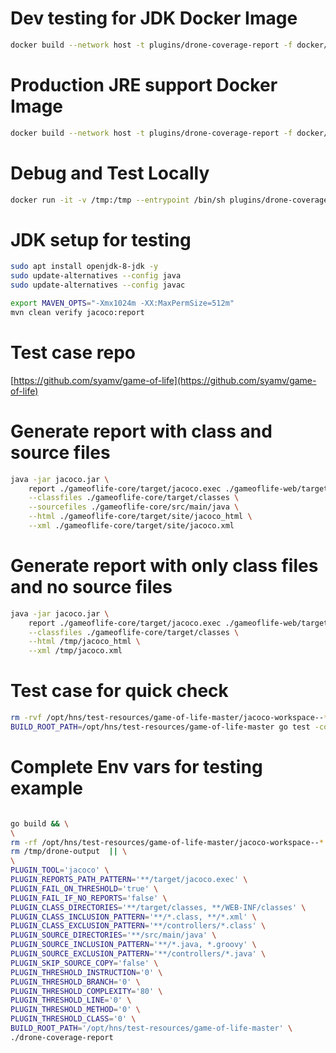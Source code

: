 # Dev testing for JDK Docker Image

```bash
docker build --network host -t plugins/drone-coverage-report -f docker/Dockerfile.DevTest.Amd64 .
```

# Production JRE support Docker Image

```bash
docker build --network host -t plugins/drone-coverage-report -f docker/Dockerfile .
```

# Debug and Test Locally

```bash
docker run -it -v /tmp:/tmp --entrypoint /bin/sh plugins/drone-coverage-report
```

# JDK setup for testing

```bash
sudo apt install openjdk-8-jdk -y
sudo update-alternatives --config java
sudo update-alternatives --config javac

export MAVEN_OPTS="-Xmx1024m -XX:MaxPermSize=512m"
mvn clean verify jacoco:report
```

# Test case repo

[https://github.com/syamv/game-of-life](https://github.com/syamv/game-of-life)

# Generate report with class and source files

```bash
java -jar jacoco.jar \
    report ./gameoflife-core/target/jacoco.exec ./gameoflife-web/target/jacoco.exec \
    --classfiles ./gameoflife-core/target/classes \
    --sourcefiles ./gameoflife-core/src/main/java \
    --html ./gameoflife-core/target/site/jacoco_html \
    --xml ./gameoflife-core/target/site/jacoco.xml
```

# Generate report with only class files and no source files

```bash
java -jar jacoco.jar \
    report ./gameoflife-core/target/jacoco.exec ./gameoflife-web/target/jacoco.exec \
    --classfiles ./gameoflife-core/target/classes \
    --html /tmp/jacoco_html \
    --xml /tmp/jacoco.xml
```

# Test case for quick check

```bash
rm -rvf /opt/hns/test-resources/game-of-life-master/jacoco-workspace--* && \
BUILD_ROOT_PATH=/opt/hns/test-resources/game-of-life-master go test -count=1 -run ^TestSourcePathWithIncludeAndExclude$
```

# Complete Env vars for testing example
```bash

go build && \
\
rm -rf /opt/hns/test-resources/game-of-life-master/jacoco-workspace--* &&
rm /tmp/drone-output  || \
\
PLUGIN_TOOL='jacoco' \
PLUGIN_REPORTS_PATH_PATTERN='**/target/jacoco.exec' \
PLUGIN_FAIL_ON_THRESHOLD='true' \
PLUGIN_FAIL_IF_NO_REPORTS='false' \
PLUGIN_CLASS_DIRECTORIES='**/target/classes, **/WEB-INF/classes' \
PLUGIN_CLASS_INCLUSION_PATTERN='**/*.class, **/*.xml' \
PLUGIN_CLASS_EXCLUSION_PATTERN='**/controllers/*.class' \
PLUGIN_SOURCE_DIRECTORIES='**/src/main/java' \
PLUGIN_SOURCE_INCLUSION_PATTERN='**/*.java, *.groovy' \
PLUGIN_SOURCE_EXCLUSION_PATTERN='**/controllers/*.java' \
PLUGIN_SKIP_SOURCE_COPY='false' \
PLUGIN_THRESHOLD_INSTRUCTION='0' \
PLUGIN_THRESHOLD_BRANCH='0' \
PLUGIN_THRESHOLD_COMPLEXITY='80' \
PLUGIN_THRESHOLD_LINE='0' \
PLUGIN_THRESHOLD_METHOD='0' \
PLUGIN_THRESHOLD_CLASS='0' \
BUILD_ROOT_PATH='/opt/hns/test-resources/game-of-life-master' \
./drone-coverage-report

```